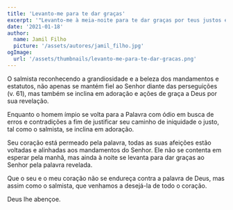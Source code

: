 ```yaml
---
title: 'Levanto-me para te dar graças'
excerpt: '"Levanto-me à meia-noite para te dar graças por teus justos estatutos" (Salmos 119.62)'
date: '2021-01-18'
author:
  name: Jamil Filho
  picture: '/assets/autores/jamil_filho.jpg'
ogImage:
  url: '/assets/thumbnails/levanto-me-para-te-dar-gracas.png'
---
```


O salmista reconhecendo a grandiosidade e a beleza dos mandamentos e estatutos, não apenas se mantém fiel ao Senhor diante das perseguições (v. 61), mas também se inclina em adoração e ações de graça a Deus por sua revelação.

Enquanto o homem ímpio se volta para a Palavra com ódio em busca de erros e contradições a fim de justificar seu caminho de iniquidade o justo, tal como o salmista, se inclina em adoração.

Seu coração está permeado pela palavra, todas as suas afeições estão voltadas e alinhadas aos mandamentos do Senhor. Ele não se contenta em esperar pela manhã, mas ainda à noite se levanta para dar graças ao Senhor pela palavra revelada.

Que o seu e o meu coração não se endureça contra a palavra de Deus, mas assim como o salmista, que venhamos a desejá-la de todo o coração.

Deus lhe abençoe.